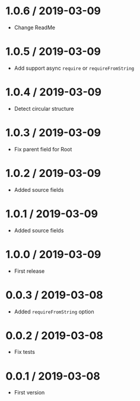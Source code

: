 1.0.6 / 2019-03-09
===================

  * Change ReadMe
  
1.0.5 / 2019-03-09
===================

  * Add support async `require` or `requireFromString`
  
1.0.4 / 2019-03-09
===================

  * Detect circular structure
  
1.0.3 / 2019-03-09
===================

  * Fix parent field for Root
  
1.0.2 / 2019-03-09
===================

  * Added source fields
  
1.0.1 / 2019-03-09
===================

  * Added source fields
  
1.0.0 / 2019-03-09
===================

  * First release
  
0.0.3 / 2019-03-08
===================

  * Added `requireFromString` option
  
0.0.2 / 2019-03-08
===================

  * Fix tests
  
0.0.1 / 2019-03-08
===================

  * First version